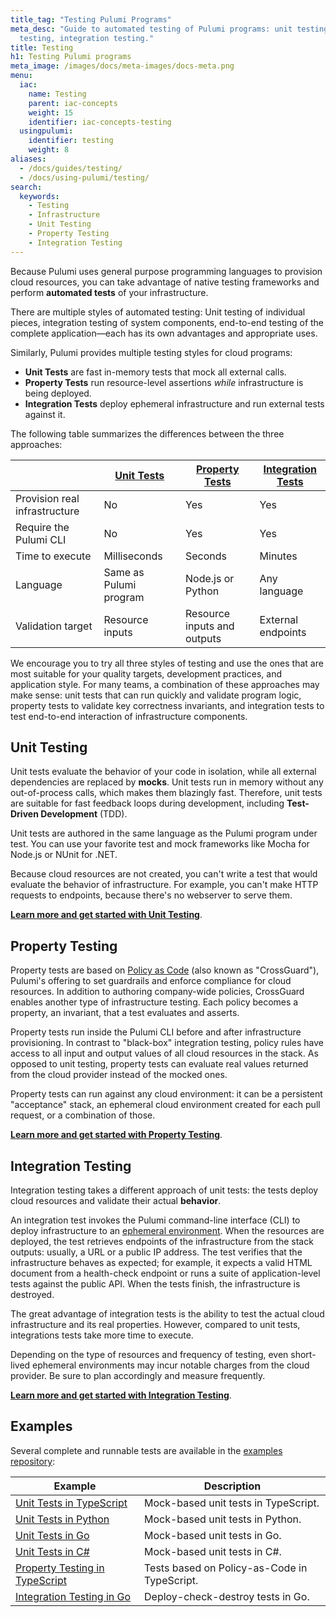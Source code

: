 ```yaml
---
title_tag: "Testing Pulumi Programs"
meta_desc: "Guide to automated testing of Pulumi programs: unit testing, property
  testing, integration testing."
title: Testing
h1: Testing Pulumi programs
meta_image: /images/docs/meta-images/docs-meta.png
menu:
  iac:
    name: Testing
    parent: iac-concepts
    weight: 15
    identifier: iac-concepts-testing
  usingpulumi:
    identifier: testing
    weight: 8
aliases:
  - /docs/guides/testing/
  - /docs/using-pulumi/testing/
search:
  keywords:
    - Testing
    - Infrastructure
    - Unit Testing
    - Property Testing
    - Integration Testing
---
```


Because Pulumi uses general purpose programming languages to provision cloud resources, you can take advantage of native testing frameworks and perform **automated tests** of your infrastructure.

There are multiple styles of automated testing: Unit testing of individual pieces, integration testing of system components, end-to-end testing of the complete application&mdash;each has its own advantages and appropriate uses.

Similarly, Pulumi provides multiple testing styles for cloud programs:

- **Unit Tests** are fast in-memory tests that mock all external calls.
- **Property Tests** run resource-level assertions *while* infrastructure is being deployed.
- **Integration Tests** deploy ephemeral infrastructure and run external tests against it.

The following table summarizes the differences between the three approaches:

|                                | [**Unit Tests**](/docs/using-pulumi/testing/unit)    | [**Property Tests**](/docs/using-pulumi/testing/property-testing)  | [**Integration Tests**](/docs/using-pulumi/testing/integration)  |
|--------------------------------|---------------|---------|----------|
| Provision real infrastructure  | No            | Yes     | Yes      |
| Require the Pulumi CLI         | No            | Yes     | Yes      |
| Time to execute                | Milliseconds  | Seconds | Minutes  |
| Language                       | Same as Pulumi program  | Node.js or Python  | Any language  |
| Validation target              | Resource inputs  | Resource inputs and outputs | External endpoints |

We encourage you to try all three styles of testing and use the ones that are most suitable for your quality targets, development practices, and application style. For many teams, a combination of these approaches may make sense: unit tests that can run quickly and validate program logic, property tests to validate key correctness invariants, and integration tests to test end-to-end interaction of infrastructure components.

## Unit Testing

Unit tests evaluate the behavior of your code in isolation, while all external dependencies are replaced by **mocks**. Unit tests run in memory without any out-of-process calls, which makes them blazingly fast. Therefore, unit tests are suitable for fast feedback loops during development, including **Test-Driven Development** (TDD).

Unit tests are authored in the same language as the Pulumi program under test. You can use your favorite test and mock frameworks like Mocha for Node.js or NUnit for .NET.

Because cloud resources are not created, you can't write a test that would evaluate the behavior of infrastructure. For example, you can't make HTTP requests to endpoints, because there's no webserver to serve them.

[**Learn more and get started with Unit Testing**](/docs/using-pulumi/testing/unit).

## Property Testing

Property tests are based on [Policy as Code](/docs/using-pulumi/crossguard/) (also known as "CrossGuard"), Pulumi's offering to set guardrails and enforce compliance for cloud resources. In addition to authoring company-wide policies, CrossGuard enables another type of infrastructure testing. Each policy becomes a property, an invariant, that a test evaluates and asserts.

Property tests run inside the Pulumi CLI before and after infrastructure provisioning. In contrast to "black-box" integration testing, policy rules have access to all input and output values of all cloud resources in the stack. As opposed to unit testing, property tests can evaluate real values returned from the cloud provider instead of the mocked ones.

Property tests can run against any cloud environment: it can be a persistent "acceptance" stack, an ephemeral cloud environment created for each pull request, or a combination of those.

[**Learn more and get started with Property Testing**](/docs/using-pulumi/testing/property-testing).

## Integration Testing

Integration testing takes a different approach of unit tests: the tests deploy cloud resources and validate their actual **behavior**.

An integration test invokes the Pulumi command-line interface (CLI) to deploy infrastructure to an [ephemeral environment](https://about.gitlab.com/blog/2020/01/27/kubecon-na-2019-are-you-about-to-break-prod/). When the resources are deployed, the test retrieves endpoints of the infrastructure from the stack outputs: usually, a URL or a public IP address. The test verifies that the infrastructure behaves as expected; for example, it expects a valid HTML document from a health-check endpoint or runs a suite of application-level tests against the public API. When the tests finish, the infrastructure is destroyed.

The great advantage of integration tests is the ability to test the actual cloud infrastructure and its real properties. However, compared to unit tests, integrations tests take more time to execute.

Depending on the type of resources and frequency of testing, even short-lived ephemeral environments may incur notable charges from the cloud provider. Be sure to plan accordingly and measure frequently.

[**Learn more and get started with Integration Testing**](/docs/using-pulumi/testing/integration).

## Examples

Several complete and runnable tests are available in the [examples repository](https://github.com/pulumi/examples#testing):

Example		| Description |
----- 		| --------- |
[Unit Tests in TypeScript](https://github.com/pulumi/examples/tree/74db62a03d013c2854d2cf933c074ea0a3bbf69d/testing-unit-ts)      | Mock-based unit tests in TypeScript.
[Unit Tests in Python](https://github.com/pulumi/examples/tree/74db62a03d013c2854d2cf933c074ea0a3bbf69d/testing-unit-py)  | Mock-based unit tests in Python.
[Unit Tests in Go](https://github.com/pulumi/examples/tree/74db62a03d013c2854d2cf933c074ea0a3bbf69d/testing-unit-go)      | Mock-based unit tests in Go.
[Unit Tests in C#](https://github.com/pulumi/examples/tree/74db62a03d013c2854d2cf933c074ea0a3bbf69d/testing-unit-cs)      | Mock-based unit tests in C#.
[Property Testing in TypeScript](https://github.com/pulumi/examples/tree/74db62a03d013c2854d2cf933c074ea0a3bbf69d/testing-pac-ts)       | Tests based on Policy-as-Code in TypeScript.
[Integration Testing in Go](https://github.com/pulumi/examples/tree/31056c3480cc445e5d4d3a8a0a86977adce2bc5e/testing-integration)  | Deploy-check-destroy tests in Go.

